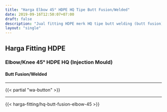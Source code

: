 ```yaml
---
title: "Harga Elbow 45° HDPE HQ Tipe Butt Fusion/Welded"
date: 2019-09-16T12:50:07+07:00
draft: false
description: "Jual fitting HDPE merk HQ tipe butt welding (butt fusion). Beli Elbow 45° HDPE injection mould merk HQ disini."
layout: "single"
---
```


## Harga Fitting HDPE

### Elbow/Knee 45&deg; HDPE HQ (Injection Mould)

#### Butt Fusion/Welded 

---

{{< partial "wa-button" >}}

---

{{< harga-fitting/hq-butt-fusion-elbow-45 >}}